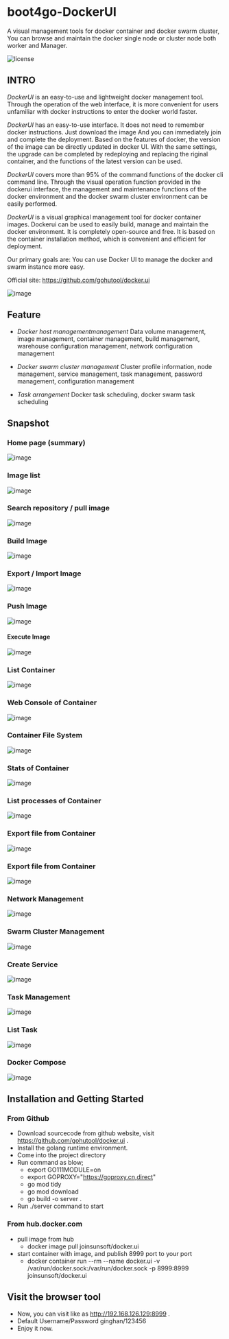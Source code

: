 # boot4go-DockerUI
A visual management tools for docker container and docker swarm cluster, You can browse and maintain the docker single node 
or cluster node both worker and Manager.

![license](https://img.shields.io/badge/license-Apache--2.0-green.svg)

## INTRO
*DockerUI* is an easy-to-use and lightweight docker management tool. Through the operation of the web interface, it is more 
convenient for users unfamiliar with docker instructions to enter the docker world faster.

*DockerUI* has an easy-to-use interface. It does not need to remember docker instructions. Just download the image 
And you can immediately join and complete the deployment. Based on the features of docker, the version of the image can 
be directly updated in docker UI. With the same settings, the upgrade can be completed by redeploying and replacing the 
riginal container, and the functions of the latest version can be used.

*DockerUI* covers more than 95% of the command functions of the docker cli command line. Through the visual operation function 
provided in the dockerui interface, the management and maintenance functions of the docker environment and the docker swarm 
cluster environment can be easily performed.

*DockerUI* is a visual graphical management tool for docker container images. Dockerui can be used to easily build, manage 
and maintain the docker environment. It is completely open-source and free. It is based on the container installation method, 
which is convenient and efficient for deployment.

Our primary goals are:
You can use Docker UI to manage the docker and swarm instance more easy.

Official site: https://github.com/gohutool/docker.ui

![image](https://img-blog.csdnimg.cn/80904917c49d4a1ca8e4da6d9d1ee656.png)

## Feature

- *Docker host managementmanagement*
  Data volume management, image management, container management, build management, warehouse configuration management, network configuration management

- *Docker swarm cluster management*
  Cluster profile information, node management, service management, task management, password management, configuration management

- *Task arrangement*
  Docker task scheduling, docker swarm task scheduling

## Snapshot

### Home page (summary)
![image](https://img-blog.csdnimg.cn/46f6144e1f2b4562bc6c55b98d19b018.png)

### Image list
![image](https://img-blog.csdnimg.cn/c2161006901e4ee7bee132dc1271bc44.png)

### Search repository / pull image
![image](https://img-blog.csdnimg.cn/97519b029c8d4910bd21401e271f2b71.png)

### Build Image
![image](https://img-blog.csdnimg.cn/b23fdb3c295e4ecdbaa3904cc79e7c8b.png)

### Export / Import Image
![image](https://img-blog.csdnimg.cn/ebcf17ec4203495bafe6e599da9891fc.png)

### Push Image
![image](https://img-blog.csdnimg.cn/c8e55811bc234ed9893cc8f9f1ba4a5a.png)

#### Execute Image
![image](https://img-blog.csdnimg.cn/4c25eaeaa7b14d07838cf10c04ead5fd.png)

### List Container
![image](https://img-blog.csdnimg.cn/c6fe99139d654eed885748d5c86070b1.png)

### Web Console of Container
![image](https://img-blog.csdnimg.cn/28ec5d0ce20945db9908153d7090ac77.png)

### Container File System
![image](https://img-blog.csdnimg.cn/b464d6d70e534b4087ab67cd4a381f27.png)

### Stats of Container
![image](https://img-blog.csdnimg.cn/f34cef2f67e442b09e1cdf31a6907f07.png)

### List processes of Container
![image](https://img-blog.csdnimg.cn/a4204e7673294ed1bb01a03798beb823.png)

### Export file from Container
![image](https://img-blog.csdnimg.cn/a4204e7673294ed1bb01a03798beb823.png)

### Export file from Container
![image](https://images.gitee.com/uploads/images/2022/0530/104343_11e0da56_6575697.png)

### Network Management
![image](https://img-blog.csdnimg.cn/09f53d750e054911876cf7f1b44da520.png)

### Swarm Cluster Management
![image](https://img-blog.csdnimg.cn/b8ee779df1e141968042be7a77c7bbf6.png)

### Create Service
![image](https://img-blog.csdnimg.cn/842d0e8f5b3f4f3c968c5b7ca099cd8d.png)

### Task Management
![image](https://img-blog.csdnimg.cn/ac521683f92a4b1098fb87d93d66c134.png)

### List Task
![image](https://img-blog.csdnimg.cn/d7684158e28c42eb830d33180fa86be4.png)

### Docker Compose
![image](https://img-blog.csdnimg.cn/45e6e9185a9a4ac4888f90130547d93f.png)


## Installation and Getting Started

### From Github
- Download sourcecode from github website, visit https://github.com/gohutool/docker.ui .
- Install the golang runtime environment.
- Come into the project directory
- Run command as blow;
  - export GO111MODULE=on 
  - export GOPROXY="https://goproxy.cn,direct"
  - go mod tidy
  - go mod download
  - go build -o server .
- Run ./server command to start

### From hub.docker.com
- pull image from hub
  - docker image pull joinsunsoft/docker.ui
- start container with image, and publish 8999 port to your port
  - docker container run --rm --name docker.ui -v /var/run/docker.sock:/var/run/docker.sock -p 8999:8999 joinsunsoft/docker.ui

## Visit the browser tool
- Now, you can visit like as http://192.168.126.129:8999 .
- Default Username/Password ginghan/123456
- Enjoy it now.